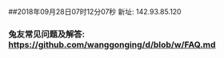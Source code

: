 ##2018年09月28日07时12分07秒 新址: 142.93.85.120
### 兔友常见问题及解答: https://github.com/wanggonging/d/blob/w/FAQ.md
